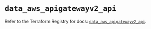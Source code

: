 # `data_aws_apigatewayv2_api`

Refer to the Terraform Registry for docs: [`data_aws_apigatewayv2_api`](https://registry.terraform.io/providers/hashicorp/aws/6.12.0/docs/data-sources/apigatewayv2_api).
